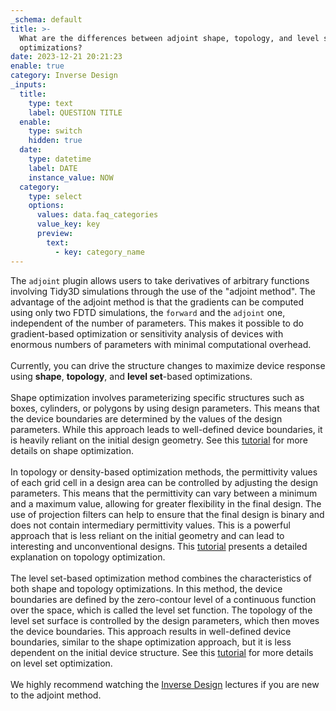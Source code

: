 ```yaml
---
_schema: default
title: >-
  What are the differences between adjoint shape, topology, and level set
  optimizations?
date: 2023-12-21 20:21:23
enable: true
category: Inverse Design
_inputs:
  title:
    type: text
    label: QUESTION TITLE
  enable:
    type: switch
    hidden: true
  date:
    type: datetime
    label: DATE
    instance_value: NOW
  category:
    type: select
    options:
      values: data.faq_categories
      value_key: key
      preview:
        text:
          - key: category_name
---
```

<div>The&nbsp;<code>adjoint</code>&nbsp;plugin allows users to take derivatives of arbitrary functions involving Tidy3D simulations through the use of the "adjoint method". The advantage of the adjoint method is that the gradients can be computed using only two FDTD simulations, the <code>forward</code> and the <code>adjoint</code> one, independent of the number of parameters. This makes it possible to do gradient-based optimization or sensitivity analysis of devices with enormous numbers of parameters with minimal computational overhead.</div>

<div> </div>

<div>Currently, you can drive the structure changes to maximize device response using <strong>shape</strong>, <strong>topology</strong>, and <strong>level set</strong>-based optimizations.</div>

<div> </div>

<div>Shape optimization involves parameterizing specific structures such as boxes, cylinders, or polygons by using design parameters. This means that the device boundaries are determined by the values of the design parameters. While this approach leads to well-defined device boundaries, it is heavily reliant on the initial design geometry. See this <a href="https://www.flexcompute.com/tidy3d/examples/notebooks/AdjointPlugin5BoundaryGradients/">tutorial</a> for more details on shape optimization.</div>

<div> </div>

<div>In topology or density-based optimization methods, the permittivity values of each grid cell in a design area can be controlled by adjusting the design parameters. This means that the permittivity can vary between a minimum and a maximum value, allowing for greater flexibility in the final design. The use of projection filters can help to ensure that the final design is binary and does not contain intermediary permittivity values. This is a powerful approach that is less reliant on the initial geometry and can lead to interesting and unconventional designs. This <a href="https://www.flexcompute.com/tidy3d/examples/notebooks/AdjointPlugin6GratingCoupler/">tutorial</a> presents a detailed explanation on topology optimization.</div>

<div> </div>

<div>The level set-based optimization method combines the characteristics of both shape and topology optimizations. In this method, the device boundaries are defined by the zero-contour level of a continuous function over the space, which is called the level set function. The topology of the level set surface is controlled by the design parameters, which then moves the device boundaries. This approach results in well-defined device boundaries, similar to the shape optimization approach, but it is less dependent on the initial device structure. See this <a href="https://www.flexcompute.com/tidy3d/examples/notebooks/AdjointPlugin10YBranchLevelSet/">tutorial</a> for more details on level set optimization.</div>

<div> </div>

<div>We highly recommend watching the <a href="https://www.flexcompute.com/tidy3d/learning-center/inverse-design/">Inverse Design</a> lectures if you are new to the adjoint method.</div>